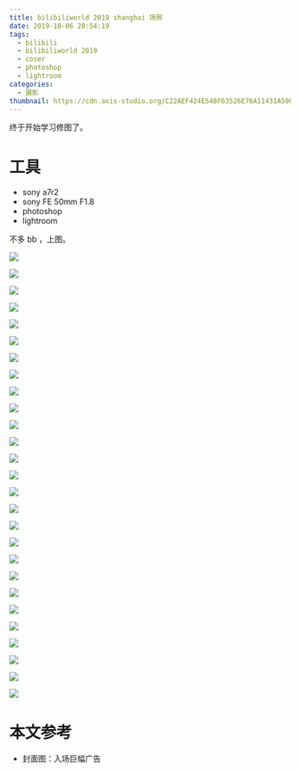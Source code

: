 ```yaml
---
title: bilibiliworld 2019 shanghai 场照
date: 2019-10-06 20:54:19
tags:
  - bilibili
  - bilibiliworld 2019
  - coser
  - photoshop
  - lightroom
categories:
  - 摄影
thumbnail: https://cdn.axis-studio.org/C22AEF424E548F63526E76A11431A500.JPG?imageMogr2/quality/50
---
```


终于开始学习修图了。

# 工具

 - sony a7r2
 - sony FE 50mm F1.8
 - photoshop
 - lightroom


不多 bb ，上图。

![](https://cdn.axis-studio.org/bw_%201.jpg)

![](https://cdn.axis-studio.org/bw_%202.jpg)

![](https://cdn.axis-studio.org/bw_%203.jpg)

![](https://cdn.axis-studio.org/bw_%204.jpg)

![](https://cdn.axis-studio.org/bw_%205.jpg)

![](https://cdn.axis-studio.org/bw_%206.jpg)

![](https://cdn.axis-studio.org/bw_%207.jpg)

![](https://cdn.axis-studio.org/bw_%208.jpg)

![](https://cdn.axis-studio.org/bw_%209.jpg)

![](https://cdn.axis-studio.org/bw_%2010.jpg)

![](https://cdn.axis-studio.org/bw_%2011.jpg)

![](https://cdn.axis-studio.org/bw_%2012.jpg)

![](https://cdn.axis-studio.org/bw_%2013.jpg)

![](https://cdn.axis-studio.org/bw_%2014.jpg)

![](https://cdn.axis-studio.org/bw_%2015.jpg)

![](https://cdn.axis-studio.org/bw_%2016.jpg)

![](https://cdn.axis-studio.org/bw_%2017.jpg)

![](https://cdn.axis-studio.org/bw_%20188.jpg)

![](https://cdn.axis-studio.org/bw_%2019.jpg)

![](https://cdn.axis-studio.org/bw_%2020.jpg)

![](https://cdn.axis-studio.org/bw_%2021.jpg)

![](https://cdn.axis-studio.org/bw_%2022.jpg)

![](https://cdn.axis-studio.org/bw_%2023.jpg)

![](https://cdn.axis-studio.org/bw_%2024.jpg)

![](https://cdn.axis-studio.org/bw_%2025.jpg)

![](https://cdn.axis-studio.org/bw_%2026.jpg)

![](https://cdn.axis-studio.org/bw_%2027.jpg)

# 本文参考

- 封面图：入场巨幅广告